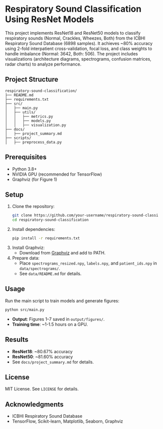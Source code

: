 # Respiratory Sound Classification Using ResNet Models

This project implements ResNet18 and ResNet50 models to classify respiratory sounds (Normal, Crackles, Wheezes, Both) from the ICBHI Respiratory Sound Database (6898 samples). It achieves ~80% accuracy using 2-fold interpatient cross-validation, focal loss, and class weights to handle imbalance (Normal: 3642, Both: 506). The project includes visualizations (architecture diagrams, spectrograms, confusion matrices, radar charts) to analyze performance.

## Project Structure
```
respiratory-sound-classification/
├── README.md
├── requirements.txt
├── src/
│   ├── main.py
│   ├── utils/
│   │   ├── metrics.py
│   │   ├── models.py
│   │   ├── visualization.py
├── docs/
│   ├── project_summary.md
├── scripts/
│   ├── preprocess_data.py
```

## Prerequisites
- Python 3.8+
- NVIDIA GPU (recommended for TensorFlow)
- Graphviz (for Figure 1)

## Setup
1. Clone the repository:
   ```bash
   git clone https://github.com/your-username/respiratory-sound-classification.git
   cd respiratory-sound-classification
   ```
2. Install dependencies:
   ```bash
   pip install -r requirements.txt
   ```
3. Install Graphviz:
   - Download from [Graphviz](https://graphviz.org/download/) and add to PATH.
4. Prepare data:
   - Place `spectrograms_resized.npy`, `labels.npy`, and `patient_ids.npy` in `data/spectrograms/`.
   - See `data/README.md` for details.

## Usage
Run the main script to train models and generate figures:
```bash
python src/main.py
```
- **Output**: Figures 1–7 saved in `output/figures/`.
- **Training time**: ~1-1.5 hours on a GPU.

## Results
- **ResNet18**: ~80.67% accuracy
- **ResNet50**: ~81.60% accuracy
- See `docs/project_summary.md` for details.

## License
MIT License. See `LICENSE` for details.

## Acknowledgments
- ICBHI Respiratory Sound Database
- TensorFlow, Scikit-learn, Matplotlib, Seaborn, Graphviz
